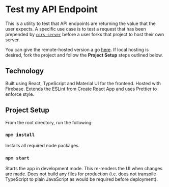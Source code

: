 # Test my API Endpoint

This is a utility to test that API endpoints are returning the value that the user expects. A specific use case is to test a request that has been prepended by [`cors-server`](https://github.com/isoaxe/cors-server) before a user forks that project to host their own server.

You can give the remote-hosted version a go [here](https://test-my-api-endpoint.web.app). If local hosting is desired, fork the project and follow the **Project Setup** steps outlined below.


## Technology

Built using React, TypeScript and Material UI for the frontend. Hosted with Firebase. Extends the ESLint from Create React App and uses Prettier to enforce style. 


## Project Setup

From the root directory, run the following:

### `npm install`

Installs all required node packages.

### `npm start`

Starts the app in development mode. This re-renders the UI when changes are made. Does not build any files for production (i.e. does not transpile TypeScript to plain JavaScript as would be required before deployment).